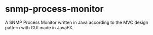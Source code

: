# snmp-process-monitor
A SNMP Process Monitor written in Java according to the MVC design pattern with GUI made in JavaFX.
